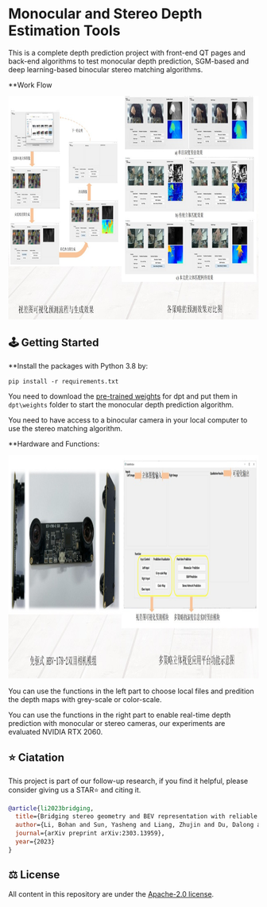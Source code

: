 # Monocular and Stereo Depth Estimation Tools

This is a complete depth prediction project with front-end QT pages and back-end algorithms to test monocular depth prediction, SGM-based and deep learning-based binocular stereo matching algorithms.



**Work Flow
<div align=center><img width="800" height="450" src="./doc/1.jpg"/></div>


## 🕹️ Getting Started

**Install the packages with Python 3.8 by: 

```shell
pip install -r requirements.txt
```

You need to download the [pre-trained weights](https://github.com/intel-isl/DPT/releases/download/1_0/dpt_hybrid-midas-501f0c75.pt) for dpt and put them in ```dpt\weights``` folder to start the monocular depth prediction algorithm.

You need to have access to a binocular camera in your local computer to use the stereo matching algorithm. 


**Hardware and Functions:
<div align=center><img width="800" height="450" src="./doc/0.jpg"/></div>

You can use the functions in the left part to choose local files and predition the depth maps with grey-scale or color-scale.

You can use the functions in the right part to enable real-time depth prediction with monocular or stereo cameras, our experiments are evaluated NVIDIA RTX 2060.


## ⭐ Ciatation
This project is part of our follow-up research, if you find it helpful, please consider giving us a STAR⭐ and citing it.


```bibtex
@article{li2023bridging,
  title={Bridging stereo geometry and BEV representation with reliable mutual interaction for semantic scene completion},
  author={Li, Bohan and Sun, Yasheng and Liang, Zhujin and Du, Dalong and Zhang, Zhuanghui and Wang, Xiaofeng and Wang, Yunnan and Jin, Xin and Zeng, Wenjun},
  journal={arXiv preprint arXiv:2303.13959},
  year={2023}
}
```

## ⚖️ License

All content in this repository are under the [Apache-2.0 license](https://www.apache.org/licenses/LICENSE-2.0).